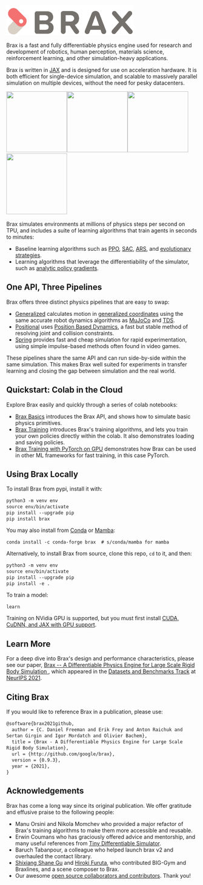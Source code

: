 <img src="https://github.com/google/brax/raw/main/docs/img/brax_logo.gif" width="336" height="80" alt="BRAX"/>

Brax is a fast and fully differentiable physics engine used for research and
development of robotics, human perception, materials science, reinforcement
learning, and other simulation-heavy applications.

Brax is written in [JAX](https://github.com/google/jax) and is designed for use
on acceleration hardware. It is both efficient for single-device simulation, and
scalable to massively parallel simulation on multiple devices, without the need
for pesky datacenters.

<img src="https://github.com/google/brax/raw/main/docs/img/humanoid_v2.gif" width="160" height="160"/><img src="https://github.com/google/brax/raw/main/docs/img/a1.gif" width="160" height="160"/><img src="https://github.com/google/brax/raw/main/docs/img/ant_v2.gif" width="160" height="160"/><img src="https://github.com/google/brax/raw/main/docs/img/ur5e.gif" width="160" height="160"/>

Brax simulates environments at millions of physics steps per second on TPU, and includes a suite of learning algorithms that train agents in seconds
to minutes:

*   Baseline learning algorithms such as
    [PPO](https://github.com/google/brax/blob/main/brax/training/agents/ppo),
    [SAC](https://github.com/google/brax/blob/main/brax/training/agents/sac),
    [ARS](https://github.com/google/brax/blob/main/brax/training/agents/ars), and
    [evolutionary strategies](https://github.com/google/brax/blob/main/brax/training/agents/es).
*   Learning algorithms that leverage the differentiability of the simulator, such as [analytic policy gradients](https://github.com/google/brax/blob/main/brax/training/agents/apg).

## One API, Three Pipelines

Brax offers three distinct physics pipelines that are easy to swap:

* [Generalized](https://github.com/google/brax/blob/main/brax/v2/generalized/)
calculates motion in [generalized coordinates](https://en.wikipedia.org/wiki/Generalized_coordinates) using the same accurate robot
dynamics algorithms as [MuJoCo](https://mujoco.org/) and [TDS](https://github.com/erwincoumans/tiny-differentiable-simulator).
* [Positional](https://github.com/google/brax/blob/main/brax/v2/positional/)
uses [Position Based Dynamics](https://matthias-research.github.io/pages/publications/posBasedDyn.pdf),
a fast but stable method of resolving joint and collision constraints.
* [Spring](https://github.com/google/brax/blob/main/brax/v2/spring/) provides
fast and cheap simulation for rapid experimentation, using simple impulse-based
methods often found in video games.

These pipelines share the same API and can run side-by-side within the same
simulation.  This makes Brax well suited for experiments in transfer learning
and closing the gap between simulation and the real world.

## Quickstart: Colab in the Cloud

Explore Brax easily and quickly through a series of colab notebooks:

* [Brax Basics](https://colab.research.google.com/github/google/brax/blob/main/notebooks/basics.ipynb) introduces the Brax API, and shows how to simulate basic physics primitives.
* [Brax Training](https://colab.research.google.com/github/google/brax/blob/main/notebooks/training.ipynb) introduces Brax's training algorithms, and lets you train your own policies directly within the colab. It also demonstrates loading and saving policies.
* [Brax Training with PyTorch on GPU](https://colab.research.google.com/github/google/brax/blob/main/notebooks/training_torch.ipynb) demonstrates how Brax can be used in other ML frameworks for fast training, in this case PyTorch.

## Using Brax Locally

To install Brax from pypi, install it with:

```
python3 -m venv env
source env/bin/activate
pip install --upgrade pip
pip install brax
```

You may also install from [Conda](https://docs.conda.io/en/latest/) or [Mamba](https://github.com/mamba-org/mamba):

```
conda install -c conda-forge brax  # s/conda/mamba for mamba
```

Alternatively, to install Brax from source, clone this repo, `cd` to it, and then:

```
python3 -m venv env
source env/bin/activate
pip install --upgrade pip
pip install -e .
```

To train a model:

```
learn
```

Training on NVidia GPU is supported, but you must first install
[CUDA, CuDNN, and JAX with GPU support](https://github.com/google/jax#installation).

## Learn More

For a deep dive into Brax's design and performance characteristics, please see
our paper, [Brax -- A Differentiable Physics Engine for Large Scale Rigid Body Simulation
](https://arxiv.org/abs/2106.13281), which appeared in the [Datasets and Benchmarks Track](https://neurips.cc/Conferences/2021/CallForDatasetsBenchmarks) at [NeurIPS 2021](https://nips.cc/Conferences/2021).

## Citing Brax

If you would like to reference Brax in a publication, please use:

```
@software{brax2021github,
  author = {C. Daniel Freeman and Erik Frey and Anton Raichuk and Sertan Girgin and Igor Mordatch and Olivier Bachem},
  title = {Brax - A Differentiable Physics Engine for Large Scale Rigid Body Simulation},
  url = {http://github.com/google/brax},
  version = {0.9.3},
  year = {2021},
}
```

## Acknowledgements

Brax has come a long way since its original publication.  We offer gratitude and
effusive praise to the following people:

* Manu Orsini and Nikola Momchev who provided a major refactor of Brax's
training algorithms to make them more accessible and reusable.
* Erwin Coumans who has graciously offered advice and mentorship, and many
useful references from [Tiny Differentiable Simulator](https://github.com/erwincoumans/tiny-differentiable-simulator).
* Baruch Tabanpour, a colleague who helped launch brax v2 and overhauled the contact library.
* [Shixiang Shane Gu](https://sites.google.com/corp/view/gugurus) and [Hiroki Furuta](https://frt03.github.io/), who contributed BIG-Gym and Braxlines, and a scene composer to Brax.
* Our awesome [open source collaborators and contributors](https://github.com/google/brax/graphs/contributors).  Thank you!
